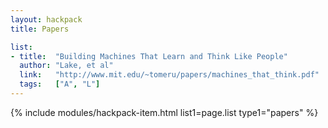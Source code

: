 ```yaml
---
layout: hackpack
title: Papers

list:
- title:  "Building Machines That Learn and Think Like People"
  author: "Lake, et al"
  link:   "http://www.mit.edu/~tomeru/papers/machines_that_think.pdf"
  tags:   ["A", "L"]
---
```


{% include modules/hackpack-item.html
  list1=page.list
  type1="papers" %}
